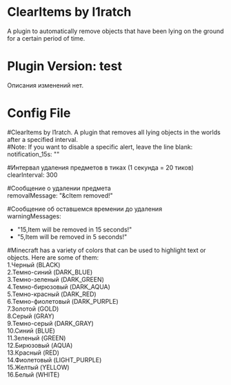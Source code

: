 # ClearItems by l1ratch
A plugin to automatically remove objects that have been lying on the ground <br>
for a certain period of time.

# Plugin Version: test
Описания изменений нет.<br>

# Config File
#ClearItems by l1ratch. A plugin that removes all lying objects in the worlds after a specified interval.<br>
#Note: If you want to disable a specific alert, leave the line blank: notification_15s: ""<br>

#Интервал удаления предметов в тиках (1 секунда = 20 тиков)<br>
clearInterval: 300<br>

#Сообщение о удалении предмета<br>
removalMessage: "&cItem removed!"<br>

#Сообщение об оставшемся времении до удаления<br>
warningMessages:
- "15,Item will be removed in 15 seconds!"<br>
- "5,Item will be removed in 5 seconds!"<br>

#Minecraft has a variety of colors that can be used to highlight text or objects. Here are some of them:<br>
  1.Черный (BLACK)<br>
  2.Темно-синий (DARK_BLUE)<br>
  3.Темно-зеленый (DARK_GREEN)<br>
  4.Темно-бирюзовый (DARK_AQUA)<br>
  5.Темно-красный (DARK_RED)<br>
  6.Темно-фиолетовый (DARK_PURPLE)<br>
  7.Золотой (GOLD)<br>
  8.Серый (GRAY)<br>
  9.Темно-серый (DARK_GRAY)<br>
  10.Синий (BLUE)<br>
  11.Зеленый (GREEN)<br>
  12.Бирюзовый (AQUA)<br>
  13.Красный (RED)<br>
  14.Фиолетовый (LIGHT_PURPLE)<br>
  15.Желтый (YELLOW)<br>
  16.Белый (WHITE)<br>

